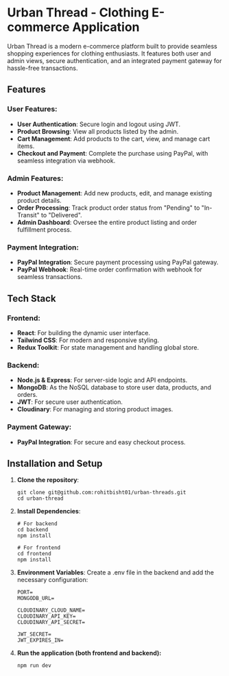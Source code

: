 # Urban Thread - Clothing E-commerce Application

Urban Thread is a modern e-commerce platform built to provide seamless shopping experiences for clothing enthusiasts. It features both user and admin views, secure authentication, and an integrated payment gateway for hassle-free transactions.

## Features

### User Features:

- **User Authentication**: Secure login and logout using JWT.
- **Product Browsing**: View all products listed by the admin.
- **Cart Management**: Add products to the cart, view, and manage cart items.
- **Checkout and Payment**: Complete the purchase using PayPal, with seamless integration via webhook.

### Admin Features:

- **Product Management**: Add new products, edit, and manage existing product details.
- **Order Processing**: Track product order status from "Pending" to "In-Transit" to "Delivered".
- **Admin Dashboard**: Oversee the entire product listing and order fulfillment process.

### Payment Integration:

- **PayPal Integration**: Secure payment processing using PayPal gateway.
- **PayPal Webhook**: Real-time order confirmation with webhook for seamless transactions.

## Tech Stack

### Frontend:

- **React**: For building the dynamic user interface.
- **Tailwind CSS**: For modern and responsive styling.
- **Redux Toolkit**: For state management and handling global store.

### Backend:

- **Node.js & Express**: For server-side logic and API endpoints.
- **MongoDB**: As the NoSQL database to store user data, products, and orders.
- **JWT**: For secure user authentication.
- **Cloudinary**: For managing and storing product images.

### Payment Gateway:

- **PayPal Integration**: For secure and easy checkout process.

## Installation and Setup

1. **Clone the repository**:
   ```
   git clone git@github.com:rohitbisht01/urban-threads.git
   cd urban-thread
   ```
2. **Install Dependencies**:

   ```
   # For backend
   cd backend
   npm install

   # For frontend
   cd frontend
   npm install
   ```

3. **Environment Variables**: Create a .env file in the backend and add the necessary configuration:

   ```
   PORT=
   MONGODB_URL=

   CLOUDINARY_CLOUD_NAME=
   CLOUDINARY_API_KEY=
   CLOUDINARY_API_SECRET=

   JWT_SECRET=
   JWT_EXPIRES_IN=
   ```

4. **Run the application (both frontend and backend):**
   ```
   npm run dev
   ```

